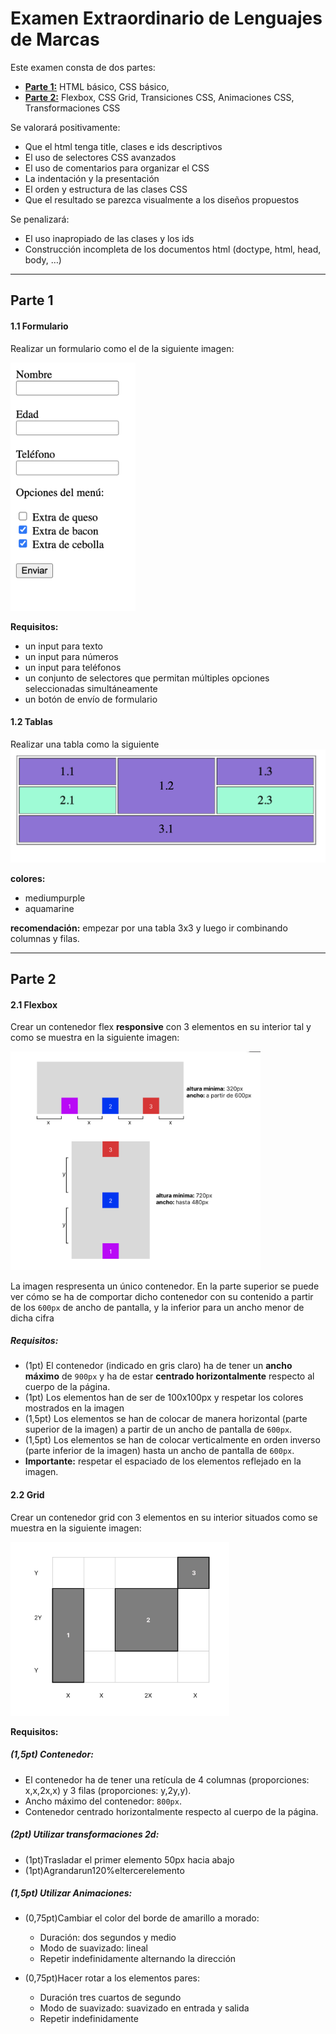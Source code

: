# Examen Extraordinario de Lenguajes de Marcas

Este examen consta de dos partes:
- **[Parte 1:](#parte-1)** HTML básico, CSS básico, 
- **[Parte 2:](#parte-2)** Flexbox, CSS Grid, Transiciones CSS, Animaciones CSS, Transformaciones CSS 

Se valorará positivamente:
- Que el html tenga title, clases e ids descriptivos
- El uso de selectores CSS avanzados
- El uso de comentarios para organizar el CSS
- La indentación y la presentación 
- El orden y estructura de las clases CSS
- Que el resultado se parezca visualmente a los diseños propuestos

Se penalizará:
- El uso inapropiado de las clases y los ids 
- Construcción incompleta de los documentos html (doctype, html, head, body, …)

------------------------------
## Parte 1
#### 1.1 Formulario

Realizar un formulario como el de la siguiente imagen:

<img src="./recursos/1.1-formulario.png" alt="formulario" style="width: 200px; margin: auto; ">

**Requisitos:**
- un input para texto
- un input para números
- un input para teléfonos
- un conjunto de selectores que permitan múltiples opciones seleccionadas simultáneamente
- un botón de envío de formulario


#### 1.2 Tablas

Realizar una tabla como la siguiente
<img src="./recursos/1.2-tabla.png" alt=""/>

**colores:**
- mediumpurple
- aquamarine

**recomendación:** empezar por una tabla 3x3 y luego ir combinando columnas y filas.


------------------------------
## Parte 2
#### 2.1 Flexbox
Crear un contenedor flex **responsive** con 3 elementos en su interior tal y como se muestra en la siguiente imagen:

<img src="./recursos/2.1-flex.png" alt="flex" style="width:400px"/>

La imagen respresenta un único contenedor. En la parte superior se puede ver cómo se ha de comportar dicho contenedor con su contenido a partir de los `600px` de ancho de pantalla, y la inferior para un ancho menor de dicha cifra

##### Requisitos:
- (1pt) El contenedor (indicado en gris claro) ha de tener un **ancho máximo** de `900px` y ha de estar **centrado horizontalmente** respecto al cuerpo de la página.
- (1pt) Los elementos han de ser de 100x100px y respetar los colores mostrados en la imagen
- (1,5pt) Los elementos se han de colocar de manera horizontal (parte superior de la imagen) a partir de un ancho de pantalla de `600px`.
- (1,5pt) Los elementos se han de colocar verticalmente en orden inverso (parte inferior de la imagen) hasta un ancho de pantalla de `600px`.
- **Importante:** respetar el espaciado de los elementos reflejado en la imagen.

#### 2.2 Grid
Crear un contenedor grid con 3 elementos en su interior situados como se muestra en la siguiente imagen:

<img src="./recursos/2.2-grid.png" alt="flex" style="width:350px"/>

**Requisitos:**
##### (1,5pt) Contenedor:
- El contenedor ha de tener una retícula de 4 columnas (proporciones: x,x,2x,x) y 3 filas (proporciones: y,2y,y). 
- Ancho máximo del contenedor: `800px`.
- Contenedor centrado horizontalmente respecto al cuerpo de la página.

##### (2pt) Utilizar transformaciones 2d:
- (1pt)Trasladar el primer elemento 50px hacia abajo 
- (1pt)Agrandarun120%eltercerelemento

##### (1,5pt) Utilizar Animaciones:
- (0,75pt)Cambiar el color del borde de amarillo a morado:
    - Duración: dos segundos y medio
    - Modo de suavizado: lineal
    - Repetir indefinidamente alternando la dirección

- (0,75pt)Hacer rotar a los elementos pares:
    - Duración tres cuartos de segundo
    - Modo de suavizado: suavizado en entrada y salida 
    - Repetir indefinidamente
